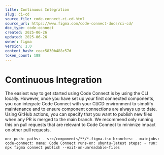 ```yaml
---
title: Continuous Integration
slug: ci-cd
source_file: code-connect-ci-cd.html
source_url: https://www.figma.com/code-connect-docs/ci-cd/
doc_type: code-connect
created: 2025-06-26
updated: 2025-06-26
owner: figma
version: 1.0
content_hash: ceac5830b488c57d
token_count: 188
---
```

# Continuous Integration

The easiest way to get started using Code Connect is by using the CLI locally. However, once you have set up your first connected components, you can integrate Code Connect with your CI/CD environment to simplify maintenance and to ensure component connections are always up to date. Using GitHub actions, you can specify that you want to publish new files when any PR is merged to the main branch. We recommend only running this on pull requests that are relevant to Code Connect to minimize impact on other pull requests.

```
on: push: paths: - src/components/**/*.figma.tsx branches: - mainjobs: code-connect: name: Code Connect runs-on: ubuntu-latest steps: - run: npx figma connect publish --exit-on-unreadable-files
```